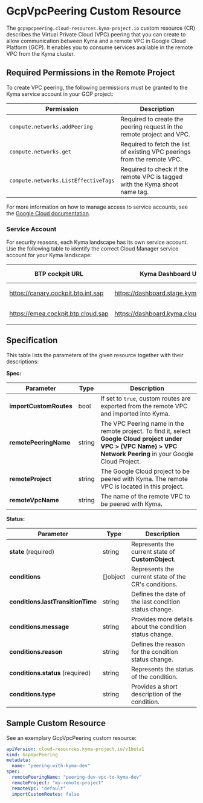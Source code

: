 # GcpVpcPeering Custom Resource

The `gcpvpcpeering.cloud-resources.kyma-project.io` custom resource (CR) describes the Virtual Private Cloud (VPC) peering
 that you can create to allow communication between Kyma and a remote VPC in Google Cloud Platform (GCP).
It enables you to consume services available in the remote VPC from the Kyma cluster.

## Required Permissions in the Remote Project <!-- {docsify-ignore} -->

To create VPC peering, the following permissions must be granted to the Kyma service account in your GCP project:

| Permission                           | Description                                                                 |
|--------------------------------------|-----------------------------------------------------------------------------|
| `compute.networks.addPeering`        | Required to create the peering request in the remote project and VPC.       |
| `compute.networks.get`               | Required to fetch the list of existing VPC peerings from the remote VPC.    |
| `compute.networks.ListEffectiveTags` | Required to check if the remote VPC is tagged with the Kyma shoot name tag. |

For more information on how to manage access to service accounts, see the [Google Cloud documentation](https://cloud.google.com/iam/docs/manage-access-service-accounts).

### Service Account

For security reasons, each Kyma landscape has its own service account.
Use the following table to identify the correct Cloud Manager service account for your Kyma landscape:

| BTP cockpit URL                    | Kyma Dashboard URL                     | Cloud Manager service account                                          |
|------------------------------------|----------------------------------------|------------------------------------------------------------------------|
| https://canary.cockpit.btp.int.sap | https://dashboard.stage.kyma.cloud.sap | `cloud-manager-peering@sap-ti-dx-kyma-mps-stage.iam.gserviceaccount.com` |
| https://emea.cockpit.btp.cloud.sap | https://dashboard.kyma.cloud.sap       | `cloud-manager-peering@sap-ti-dx-kyma-mps-prod.iam.gserviceaccount.com`  |

## Specification <!-- {docsify-ignore} -->

This table lists the parameters of the given resource together with their descriptions:

**Spec:**

| Parameter              | Type   | Description                                                                                                                                                        |
|------------------------|--------|--------------------------------------------------------------------------------------------------------------------------------------------------------------------|
| **importCustomRoutes** | bool   | If set to `true`, custom routes are exported from the remote VPC and imported into Kyma.                                                                           |
| **remotePeeringName**  | string | The VPC Peering name in the remote project. To find it, select **Google Cloud project under VPC > {VPC Name} > VPC Network Peering** in your Google Cloud Project. |
| **remoteProject**      | string | The Google Cloud project to be peered with Kyma. The remote VPC is located in this project.                                                                        |
| **remoteVpcName**      | string | The name of the remote VPC to be peered with Kyma.                                                                                                                 |

**Status:**

| Parameter                         | Type       | Description                                              |
|-----------------------------------|------------|----------------------------------------------------------|
| **state** (required)              | string     | Represents the current state of **CustomObject**.        |
| **conditions**                    | \[\]object | Represents the current state of the CR's conditions.     |
| **conditions.lastTransitionTime** | string     | Defines the date of the last condition status change.    |
| **conditions.message**            | string     | Provides more details about the condition status change. |
| **conditions.reason**             | string     | Defines the reason for the condition status change.      |
| **conditions.status** (required)  | string     | Represents the status of the condition.                  |
| **conditions.type**               | string     | Provides a short description of the condition.           |

## Sample Custom Resource <!-- {docsify-ignore} -->

See an exemplary GcpVpcPeering custom resource:

```yaml
apiVersion: cloud-resources.kyma-project.io/v1beta1
kind: GcpVpcPeering
metadata:
  name: "peering-with-kyma-dev"
spec:
  remotePeeringName: "peering-dev-vpc-to-kyma-dev"
  remoteProject: "my-remote-project"
  remoteVpc: "default"
  importCustomRoutes: false
```